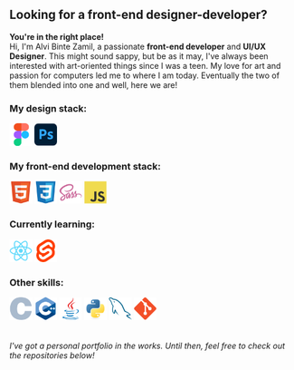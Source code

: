 ## Looking for a front-end designer-developer?
**You're in the right place!**<br>
Hi, I'm Alvi Binte Zamil, a passionate **front-end developer** and **UI/UX Designer**. This might sound sappy, but be as it may, I've always been interested with art-oriented things since I was a teen. My love for art and passion for computers led me to where I am today. Eventually the two of them blended into one and well, here we are!

### My design stack: 
<div>
  <img src="https://raw.githubusercontent.com/devicons/devicon/refs/heads/master/icons/figma/figma-original.svg" alt="figma" width="40px" height="40px">
  <img src="https://raw.githubusercontent.com/devicons/devicon/refs/heads/master/icons/photoshop/photoshop-original.svg" alt="photoshop" width="40px" height="40px">
</div>

### My front-end development stack:
<div>
  <img src="https://raw.githubusercontent.com/devicons/devicon/refs/heads/master/icons/html5/html5-original.svg" alt="html5" width="40px" height="40px">
  <img src="https://raw.githubusercontent.com/devicons/devicon/refs/heads/master/icons/css3/css3-original.svg" alt="css3" width="40px" height="40px">
  <img src="https://raw.githubusercontent.com/devicons/devicon/refs/heads/master/icons/sass/sass-original.svg" alt="sass" width="40px" height="40px">
  <img src="https://raw.githubusercontent.com/devicons/devicon/refs/heads/master/icons/javascript/javascript-original.svg" alt="javascript" width="40px" height="40px">
</div>

### Currently learning:
<div>
  <img src="https://raw.githubusercontent.com/devicons/devicon/refs/heads/master/icons/react/react-original.svg" alt="react-js" width="40px" height="40px">
  <img src="https://raw.githubusercontent.com/devicons/devicon/refs/heads/master/icons/svelte/svelte-original.svg" alt="svelte" width="40px" height="40px">
</div>

### Other skills:
<div>
  <img src="https://raw.githubusercontent.com/devicons/devicon/refs/heads/master/icons/c/c-original.svg" alt="c" width="40px" height="40px">
  <img src="https://raw.githubusercontent.com/devicons/devicon/refs/heads/master/icons/cplusplus/cplusplus-original.svg" alt="c-plus-plus" width="40px" height="40px">
  <img src="https://raw.githubusercontent.com/devicons/devicon/refs/heads/master/icons/java/java-original.svg" alt="java" width="40px" height="40px">
  <img src="https://raw.githubusercontent.com/devicons/devicon/refs/heads/master/icons/python/python-original.svg" alt="python" width="40px" height="40px">
  <img src="https://raw.githubusercontent.com/devicons/devicon/refs/heads/master/icons/mysql/mysql-original.svg" alt="mySQL" width="40px" height="40px">
  <img src="https://raw.githubusercontent.com/devicons/devicon/refs/heads/master/icons/git/git-original.svg" alt="git" width="40px" height="40px">
</div>
<br><br>
<i>I've got a personal portfolio in the works. Until then, feel free to check out the repositories below!</i>
